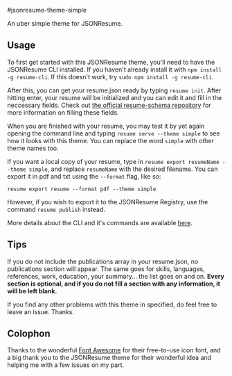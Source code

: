 #jsonresume-theme-simple

An uber simple theme for JSONResume.

## Usage

To first get started with this JSONResume theme, you'll need to have the JSONResume CLI installed. If you haven't already install it with `npm install -g resume-cli`. If this doesn't work, try `sudo npm install -g resume-cli`.

After this, you can get your resume.json ready by typing `resume init`. After hitting enter, your resume will be initialized and you can edit it and fill in the neccessary fields. Check out [the official resume-schema repository](https://github.com/jsonresume/resume-schema) for more information on filling these fields.

When you are finished with your resume, you may test it by yet again opening the command line and typing `resume serve --theme simple` to see how it looks with this theme. You can replace the word `simple` with other theme names too.

If you want a local copy of your resume, type in `resume export resumeName --theme simple`, and replace `resumeName` with the desired filename. You can export it in pdf and txt using the `--format` flag, like so:

```
resume export resume --format pdf --theme simple
```

However, if you wish to export it to the JSONResume Registry, use the command `resume publish` instead.

More details about the CLI and it's commands are available [here](https://github.com/jsonresume/resume-cli).

## Tips

If you do not include the publications array in your resume.json, no publications section will appear. The same goes for skills, languages, references, work, education, your summary... the list goes on and on. **Every section is optional, and if you do not fill a section with any information, it will be left blank.**

If you find any other problems with this theme in specified, do feel free to leave an issue. Thanks.



## Colophon

Thanks to the wonderful [Font Awesome](https://fontawesome.io) for their free-to-use icon font, and a big thank you to the JSONResume theme for their wonderful idea and helping me with a few issues on my part.
